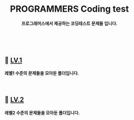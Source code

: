 <div align="center">

# PROGRAMMERS Coding test

####  프로그래머스에서 제공하는 코딩테스트 문제들 입니다.<br><br><br>

<div align="left">
 
<dir>
<br>

<!-- # ⌛[DataStructure1](https://github.com/ehdbs28/Algorithm/blob/main/BAEKJOON/Data_Structure/Readme.md)
자료구조 문제들입니다. -->

## 🔎 [LV.1](https://github.com/ehdbs28/Algorithm/blob/main/PROGRAMMERS/Level_1/Readme.md)
#### 레벨1 수준의 문제들을 모아둔 폴더입니다.

<br>

## 🔎 [LV.2](https://github.com/ehdbs28/Algorithm/blob/main/PROGRAMMERS/Level_2/Readme.md)
#### 레벨2 수준의 문제들을 모아둔 폴더입니다.
